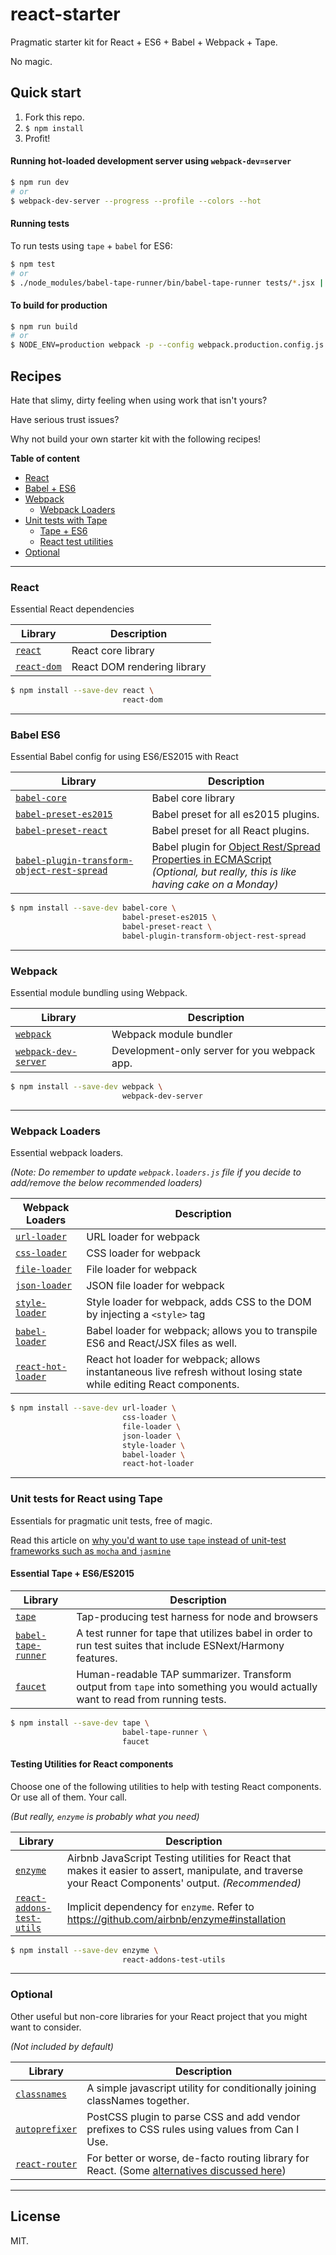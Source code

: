 # react-starter
Pragmatic starter kit for React + ES6 + Babel + Webpack + Tape.

No magic.

## Quick start

1. Fork this repo.
2. ```$ npm install```
3. Profit!

#### Running hot-loaded development server using `webpack-dev=server`
```bash
$ npm run dev
# or
$ webpack-dev-server --progress --profile --colors --hot
```

#### Running tests
To run tests using `tape` + `babel` for ES6:
```bash
$ npm test
# or
$ ./node_modules/babel-tape-runner/bin/babel-tape-runner tests/*.jsx | faucet
```

#### To build for production
```bash
$ npm run build
# or
$ NODE_ENV=production webpack -p --config webpack.production.config.js --progress --profile --colors
```


## Recipes
Hate that slimy, dirty feeling when using work that isn't yours?

Have serious trust issues?

Why not build your own starter kit with the following recipes!

__Table of content__

- [React](#react)
- [Babel + ES6](#babel-es6)
- [Webpack](#webpack)
  - [Webpack Loaders](#webpack-loaders)
- [Unit tests with Tape](#unit-tests-for-react-using-tape)
  - [Tape + ES6](#essential-tape--es6es2015)
  - [React test utilities](#testing-utilities-for-react-components)
- [Optional](#optional)

----

### React
Essential React dependencies

Library | Description
------------ | -------------
[`react`](https://github.com/facebook/react) | React core library
[`react-dom`](https://github.com/facebook/react/tree/master/packages/react-dom) | React DOM rendering library

```bash
$ npm install --save-dev react \
                         react-dom
```

---

### Babel ES6
Essential Babel config for using ES6/ES2015 with React

Library | Description
------------ | -------------
[`babel-core`](https://github.com/babel/babel) | Babel core library
[`babel-preset-es2015`](https://github.com/babel/babel/tree/master/packages/babel-preset-es2015) | Babel preset for all es2015 plugins.
[`babel-preset-react`](https://github.com/babel/babel/tree/master/packages/babel-preset-react) | Babel preset for all React plugins.
[`babel-plugin-transform-object-rest-spread`](https://github.com/babel/babel/tree/master/packages/babel-plugin-transform-object-rest-spreadhttps://github.com/facebook/react/tree/master/packages/react-dom) | Babel plugin for [Object Rest/Spread Properties in ECMAScript](https://github.com/sebmarkbage/ecmascript-rest-spread) <br/> _(Optional, but really, this is like having cake on a Monday)_ 

```bash
$ npm install --save-dev babel-core \
                         babel-preset-es2015 \
                         babel-preset-react \
                         babel-plugin-transform-object-rest-spread
```

---

### Webpack
Essential module bundling using Webpack.

Library | Description
------------ | -------------
[`webpack`](https://github.com/webpack/webpack) | Webpack module bundler
[`webpack-dev-server`](https://github.com/webpack/webpack-dev-server) | Development-only server for you webpack app.

```bash
$ npm install --save-dev webpack \
                         webpack-dev-server
```

---

### Webpack Loaders
Essential webpack loaders.

_(Note: Do remember to update `webpack.loaders.js` file if you decide to add/remove the below recommended loaders)_

Webpack Loaders | Description
------------ | -------------
[`url-loader`](https://github.com/webpack/url-loader) | URL loader for webpack
[`css-loader`](https://github.com/webpack/css-loader) | CSS loader for webpack
[`file-loader`](https://github.com/webpack/file-loader) | File loader for webpack
[`json-loader`](https://github.com/webpack/json-loader) | JSON file loader for webpack
[`style-loader`](https://github.com/webpack/style-loader) | Style loader for webpack, adds CSS to the DOM by injecting a `<style>` tag
[`babel-loader`](https://github.com/babel/babel-loader) | Babel loader for webpack; allows you to transpile ES6 and React/JSX files as well.
[`react-hot-loader`](https://github.com/gaearon/react-hot-loader) | React hot loader for webpack; allows instantaneous live refresh without losing state while editing React components.

```bash
$ npm install --save-dev url-loader \
                         css-loader \
                         file-loader \
                         json-loader \
                         style-loader \
                         babel-loader \
                         react-hot-loader
```


---

### Unit tests for React using Tape
Essentials for pragmatic unit tests, free of magic.

Read this article on [why you'd want to use `tape` instead of unit-test frameworks such as `mocha` and `jasmine`](https://medium.com/javascript-scene/why-i-use-tape-instead-of-mocha-so-should-you-6aa105d8eaf4)

#### Essential Tape + ES6/ES2015
Library | Description
------------ | -------------
[`tape`](https://github.com/substack/tape) | Tap-producing test harness for node and browsers
[`babel-tape-runner`](https://github.com/wavded/babel-tape-runner) | A test runner for tape that utilizes babel in order to run test suites that include ESNext/Harmony features.
[`faucet`](https://github.com/substack/faucet) | Human-readable TAP summarizer. Transform output from `tape` into something you would actually want to read from running tests.

```bash
$ npm install --save-dev tape \
                         babel-tape-runner \
                         faucet
```

#### Testing Utilities for React components

Choose one of the following utilities to help with testing React components. Or use all of them. Your call.

_(But really, `enzyme` is probably what you need)_

Library | Description
------------ | -------------
[`enzyme`](https://github.com/airbnb/enzyme) | Airbnb JavaScript Testing utilities for React that makes it easier to assert, manipulate, and traverse your React Components' output. _(Recommended)_
[`react-addons-test-utils`](https://github.com/airbnb/enzyme) | Implicit dependency for `enzyme`. Refer to https://github.com/airbnb/enzyme#installation
                                                                     

```bash
$ npm install --save-dev enzyme \
                         react-addons-test-utils
```


---

### Optional
Other useful but non-core libraries for your React project that you might want to consider.

_(Not included by default)_

Library | Description
------------ | -------------
[`classnames`](https://github.com/JedWatson/classnames) | A simple javascript utility for conditionally joining classNames together.
[`autoprefixer`](https://github.com/postcss/autoprefixer) | PostCSS plugin to parse CSS and add vendor prefixes to CSS rules using values from Can I Use.
[`react-router`](https://github.com/reactjs/react-router) | For better or worse,  de-facto routing library for React. (Some [alternatives discussed here](https://auth0.com/blog/2016/04/19/react-router-alternatives/))


---


## License
MIT.
